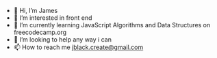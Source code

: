 - 👋 Hi, I’m James
- 👀 I’m interested in front end
- 🌱 I’m currently learning JavaScript Algorithms and Data Structures on freecodecamp.org
- 💞️ I’m looking to help any way i can 
- 📫 How to reach me jblack.create@gmail.com
<!---
KcalbJ/KcalbJ is a ✨ special ✨ repository because its `README.md` (this file) appears on your GitHub profile.
You can click the Preview link to take a look at your changes.
--->

